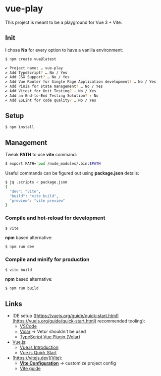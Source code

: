 # vue-play

This project is meant to be a playground for Vue 3 + Vite.

## Init

I chose **No** for every option to have a vanilla environment:

```sh
$ npm create vue@latest

✔ Project name: … vue-play
✔ Add TypeScript? … No / Yes
✔ Add JSX Support? … No / Yes
✔ Add Vue Router for Single Page Application development? … No / Yes
✔ Add Pinia for state management? … No / Yes
✔ Add Vitest for Unit Testing? … No / Yes
✔ Add an End-to-End Testing Solution? › No
✔ Add ESLint for code quality? … No / Yes
```

## Setup

```sh
$ npm install
```

## Management

Tweak **PATH** to use **vite** command:

```sh
$ export PATH=`pwd`/node_modules/.bin:$PATH
```

Useful commands can be figured out using **package.json** details:

```sh
$ jq .scripts < package.json
{
  "dev": "vite",
  "build": "vite build",
  "preview": "vite preview"
}
```

### Compile and hot-reload for development

```sh
$ vite
```

**npm** based alternative:

```sh
$ npm run dev
```

### Compile and minify for production

```sh
$ vite build
```

**npm** based alternative:

```sh
$ npm run build
```

## Links

* IDE setup ([https://vuejs.org/guide/quick-start.html](https://vuejs.org/guide/quick-start.html) recommended tooling):
  * [VSCode](https://code.visualstudio.com/)
  * [Volar](https://marketplace.visualstudio.com/items?itemName=Vue.volar) → Vetur shouldn't be used
  * [TypeScript Vue Plugin (Volar)](https://marketplace.visualstudio.com/items?itemName=Vue.vscode-typescript-vue-plugin)
* [Vue.js](https://vuejs.org/):
  * [Vue.js Introduction](https://vuejs.org/guide/introduction.html)
  * [Vue.js Quick Start](https://vuejs.org/guide/quick-start)
* [https://vitejs.dev](Vite):
  * **[Vite Configuration](https://vitejs.dev/config/)** → customize project config
  * [Vite guide](https://vitejs.dev/guide/)
